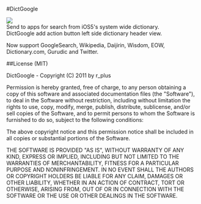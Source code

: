 #DictGoogle

![](http://moreinfo.thebigboss.org/moreinfo/dictgoogle1.png)   
Send to apps for search from iOS5's system wide dictionary.   
DictGoogle add action button left side dictionary header view.   
   
Now support GoogleSearch, Wikipedia, Daijirin, Wisdom, EOW, Dictionary.com, Gurudic and Twitter.

##License (MIT)

DictGoogle - Copyright (C) 2011 by r_plus  
  
Permission is hereby granted, free of charge, to any person obtaining a copy
of this software and associated documentation files (the "Software"), to deal
in the Software without restriction, including without limitation the rights
to use, copy, modify, merge, publish, distribute, sublicense, and/or sell
copies of the Software, and to permit persons to whom the Software is
furnished to do so, subject to the following conditions:  
  
The above copyright notice and this permission notice shall be included in
all copies or substantial portions of the Software.  
  
THE SOFTWARE IS PROVIDED "AS IS", WITHOUT WARRANTY OF ANY KIND, EXPRESS OR
IMPLIED, INCLUDING BUT NOT LIMITED TO THE WARRANTIES OF MERCHANTABILITY,
FITNESS FOR A PARTICULAR PURPOSE AND NONINFRINGEMENT. IN NO EVENT SHALL THE
AUTHORS OR COPYRIGHT HOLDERS BE LIABLE FOR ANY CLAIM, DAMAGES OR OTHER
LIABILITY, WHETHER IN AN ACTION OF CONTRACT, TORT OR OTHERWISE, ARISING FROM,
OUT OF OR IN CONNECTION WITH THE SOFTWARE OR THE USE OR OTHER DEALINGS IN
THE SOFTWARE.
